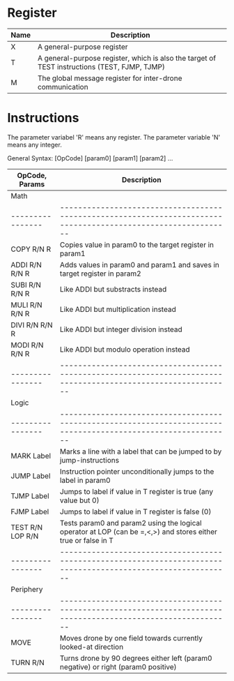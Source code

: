 # Register


|Name            |Description                                                                                  |
|----------------|---------------------------------------------------------------------------------------------|
|X               |A general-purpose register                                                                   |
|T               |A general-purpose register, which is also the target of TEST instructions (TEST, FJMP, TJMP) |
|M               |The global message register for inter-drone communication                                    |



# Instructions

The parameter variabel 'R' means any register.
The parameter variable 'N' means any integer.

General Syntax:
[OpCode] [param0] [param1] [param2] ...

|OpCode, Params  |Description                                                                                                   |
|----------------|--------------------------------------------------------------------------------------------------------------|
|Math            |                                                                                                              |
|----------------|--------------------------------------------------------------------------------------------------------------|
|COPY R/N R      |Copies value in param0 to the target register in param1                                                       |
|ADDI R/N R/N R  |Adds values in param0 and param1 and saves in target register in param2                                       |
|SUBI R/N R/N R  |Like ADDI but substracts instead                                                                              |
|MULI R/N R/N R  |Like ADDI but multiplication instead                                                                          |
|DIVI R/N R/N R  |Like ADDI but integer division instead                                                                        |
|MODI R/N R/N R  |Like ADDI but modulo operation instead                                                                        |
|----------------|--------------------------------------------------------------------------------------------------------------|
|Logic           |                                                                                                              |
|----------------|--------------------------------------------------------------------------------------------------------------|
|MARK Label      |Marks a line with a label that can be jumped to by jump-instructions                                          |
|JUMP Label      |Instruction pointer unconditionally jumps to the label in param0                                              |
|TJMP Label      |Jumps to label if value in T register is true (any value but 0)                                               |
|FJMP Label      |Jumps to label if value in T register is false (0)                                                            |
|TEST R/N LOP R/N|Tests param0 and param2 using the logical operator at LOP (can be =,<,>) and stores either true or false in T |
|----------------|--------------------------------------------------------------------------------------------------------------|
|Periphery       |                                                                                                              |
|----------------|--------------------------------------------------------------------------------------------------------------|
|MOVE            |Moves drone by one field towards currently looked-at direction                                                |
|TURN R/N        |Turns drone by 90 degrees either left (param0 negative) or right (param0 positive)                            |
